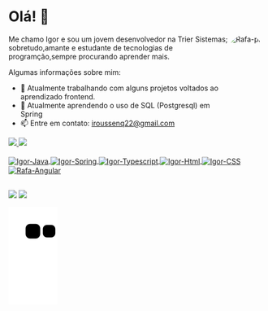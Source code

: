 # Olá! 👋
<p>
<img align="right" alt="Rafa-pic" height="150" style="border-radius:50px;" src=https://pbs.twimg.com/media/EwDMRYRXYAYx1We?format=jpg&name=small>
<p>
<p>
Me chamo Igor e sou um jovem desenvolvedor na Trier Sistemas; sobretudo,amante e estudante de tecnologias de programção,sempre procurando aprender mais.
<p>
 
  Algumas informações sobre mim:
- 🔭 Atualmente trabalhando com alguns projetos voltados ao aprendizado frontend.
- 🌱 Atualmente aprendendo o uso de SQL (Postgresql) em Spring 
- 📫 Entre em contato: iroussenq22@gmail.com

<a href="https://github.com/iroussenq">
  <img height="180em" src="https://github-readme-stats.vercel.app/api?username=iroussenq&show_icons=true&theme=outrun&include_all_commits=true&count_private=true"/>
  <img height="180em" src="https://github-readme-stats.vercel.app/api/top-langs/?username=iroussenq&layout=compact&langs_count=7&theme=outrun"/>
</div>
 
</div>
<div style="display: inline_block"><br>
  <img align="center" alt="Igor-Java" height="30" width="40" src="https://cdn.jsdelivr.net/gh/devicons/devicon/icons/java/java-original.svg">
  <img align="center" alt="Igor-Spring" height="30" width="40" src="https://cdn.jsdelivr.net/gh/devicons/devicon/icons/spring/spring-original.svg">
  <img align="center" alt="Igor-Typescript" height="30" width="40" src="https://cdn.jsdelivr.net/gh/devicons/devicon/icons/typescript/typescript-original.svg">
  <img align="center" alt="Igor-Html" height="30" width="40" src="https://cdn.jsdelivr.net/gh/devicons/devicon/icons/html5/html5-original-wordmark.svg">
  <img align="center" alt="Igor-CSS" height="30" width="40" src="https://cdn.jsdelivr.net/gh/devicons/devicon/icons/css3/css3-original.svg">
  <img align="center" alt="Rafa-Angular" height="30" width="40" src="https://cdn.jsdelivr.net/gh/devicons/devicon/icons/angularjs/angularjs-original.svg">
</div>

##

<div> 
  <a href="https://instagram.com/iroussenq" target="_blank"><img src="https://img.shields.io/badge/-Instagram-%23E4405F?style=for-the-badge&logo=instagram&logoColor=white" target="_blank"></a>
  <a href="https://www.linkedin.com/in/igor-roussenq-6b355a227/" target="_blank"><img src="https://img.shields.io/badge/-LinkedIn-%230077B5?style=for-the-badge&logo=linkedin&logoColor=white" target="_blank"></a> 
 
 ![Snake animation](https://github.com/iroussenq/iroussenq/blob/output/github-contribution-grid-snake.svg)
 
</div>
